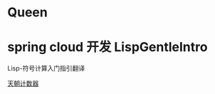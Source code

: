 # Queen
spring cloud 开发
LispGentleIntro
===============
 
Lisp-符号计算入门指引翻译
 
<a href="http://cncounter.duapp.com/">天朝计数器</a>

